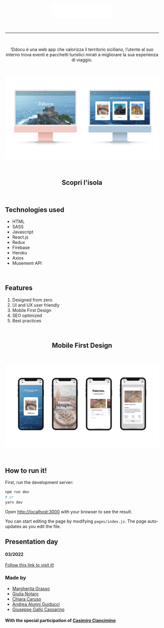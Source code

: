 <br>
<p align="center" >
<img src="./public/ImgReadMe/Ddocu_logo.png" alt="desktopmac" width=200/>
</p>
<br>
<hr>
<br>

<div align="center"> 

‘Ddocu è una web app che valorizza il territorio siciliano, l’utente al suo interno trova eventi e pacchetti turistici mirati a migliorare la sua esperienza di viaggio.

</div>

<br>

<p align="center" >
<img src="./public/ImgReadMe/MOCKUP_2.jpg" alt="desktopmac" width=800/>
</p>

<br>

<h2 align="center">Scopri l'isola</h2>




<br>

<h2>Technologies used</h2>
  <ul>
    <li>HTML</li>
    <li>SASS</li>
    <li>Javascript</li>
    <li>React.js</li>
    <li>Redux</li>
    <li>Firebase</li>
    <li>Heroku</li>
    <li>Axios</li>
    <li>Musement API</li>
</ul>

<br>


<h2>Features</h2>

<ol>

  <li>Designed from zero</li>
  <li>UI and UX user friendly</li>
  <li>Mobile First Design</li>
  <li>SEO optimized</li>
  <li>Best practices</li>
  
</ol>

<br>





<h2 align="center"> Mobile First Design</h2>
<br>
  <p align="center">
  <img width="800" src="./public/ImgReadMe/MOCKUP_1.jpg" alt="pagesesperienze">
 </p>
 <br>


## How to run it!

First, run the development server:

```bash
npm run dev
# or
yarn dev
```

Open [http://localhost:3000](http://localhost:3000) with your browser to see the result.

You can start editing the page by modifying `pages/index.js`. The page auto-updates as you edit the file.

## Presentation day

<h4>03/2022</h4>
<a href="https://edgemony-coding-bootcamp.github.io/project-casimiro-b/">Follow this link to visit it!</a>

<br>
<h3>Made by</h3>
<ul>
  <li>
    <a href="https://www.linkedin.com/in/margheritagrasso/">
     Margherita Grasso
    </a>
  </li>
  <li>
    <a href="https://www.linkedin.com/in/giulianotaro/">
      Giulia Notaro
    </a>
  </li>
  <li>
    <a href="https://www.linkedin.com/in/chiaracaruso/">
      Chiara Caruso
    </a>
  </li>
  <li>
    <a href="https://www.linkedin.com/in/andrea-alunni-guiducci-203786216/">
      Andrea Alunni Guiducci
    </a>
  </li>
  <li>
    <a href="https://www.linkedin.com/in/giuseppe-gallo-cassarino-b03510155/">
      Giuseppe Gallo Cassarino
    </a>
  </li>
</ul>

<h4>With the special participation of
  <a href="https://www.linkedin.com/in/casimiro-p-ciancimino/"> 
  Casimiro Ciancimino
  </a>
</h4>

